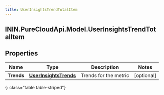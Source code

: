 ```yaml
---
title: UserInsightsTrendTotalItem
---
```

## ININ.PureCloudApi.Model.UserInsightsTrendTotalItem

## Properties

|Name | Type | Description | Notes|
|------------ | ------------- | ------------- | -------------|
| **Trends** | [**UserInsightsTrends**](UserInsightsTrends.html) | Trends for the metric | [optional] |
{: class="table table-striped"}


